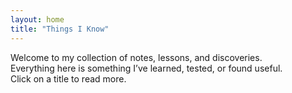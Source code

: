```yaml
---
layout: home
title: "Things I Know"
---
```


Welcome to my collection of notes, lessons, and discoveries.  
Everything here is something I’ve learned, tested, or found useful.  
Click on a title to read more.
